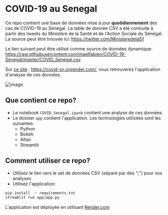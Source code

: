 # COVID-19 au Senegal

Ce repo contient une base de données mise à jour **quotidiennement** des cas de COVID-19 au Sénégal. La table de donnée CSV a été contruite à partir des tweets du Ministère de la Santé et de l'Action Sociale du Sénégal. La source peut être trouvée ici: https://twitter.com/MinisteredelaS1

Le lien suivant peut être utilisé comme source de données dynamique:
https://raw.githubusercontent.com/maelfabien/COVID-19-Senegal/master/COVID_Senegal.csv

Sur [ce site](https://covid-sn.onrender.com/) : https://covid-sn.onrender.com/, vous retrouverez l'application d'analyse de ces données.

![image](demo.png)

## Que contient ce repo?

- Le notebook `COVID_Senegal.ipynb` contient une analyse de ces données.
- Le dossier `app` contient l'application. Les technologies utilisées sont les suivantes:
	- Python
	- Bokeh
	- Altair
	- Streamlit	

## Comment utiliser ce repo?

- Utilisez le lien vers le set de données CSV (séparé par des ";") pour vos analyses
- Utilisez l'application:

```bash
pip install -r requirements.txt
streamlit run app/app.py
```

L'application est déployée en utilisant [Render.com](https://render.com/)
